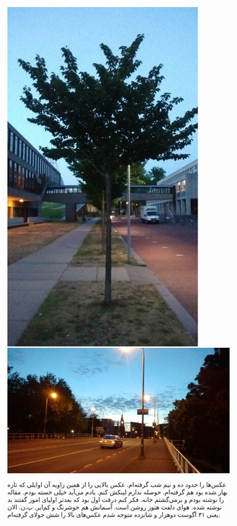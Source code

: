 <!-- 
.. title: پیاده‌روی در دلفت- چهار جولای دوهزار و پانزده
.. slug: 2015-07-04-lopen-in-delft
.. date: 2015-07-04 20:14:54 UTC+02:00
.. tags: 
.. category: پیاده‌روی در دلفت
.. link: 
.. description: 
.. type: text
-->

![delft](/20150706_delft_small.jpg)
![delft](/20150706_delft_small_2.jpg)

عکس‌ها را حدود ده و نیم شب گرفته‌ام. عکس بالایی را از همین زاویه آن اوایلی که تازه بهار شده بود هم گرفته‌ام. حوصله ندارم لینکش کنم. یادم می‌آید خیلی خسته بودم. مقاله را نوشته بودم و برمی‌گشتم خانه. فکر کنم درفت اول بود که بعدتر اولیای امور گفتند بد نوشته شده. هوای دلفت هنوز روشن است. آسمانش هم خوشرنگ و کم‌ابر.
پ.ن. الان یعنی ۳۱ آگوست دوهزار و شانزده متوجه شدم عکس‌های بالا را شش جولای گرفته‌ام. 
